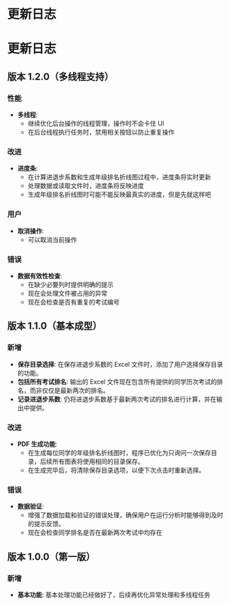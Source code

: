 # 更新日志


# 更新日志

## 版本 1.2.0（多线程支持）

### 性能
- **多线程**: 
  - 继续优化后台操作的线程管理，操作时不会卡住 UI
  - 在后台线程执行任务时，禁用相关按钮以防止重复操作

### 改进
- **进度条**: 
  - 在计算进退步系数和生成年级排名折线图过程中，进度条将实时更新
  - 处理数据或读取文件时，进度条将反映进度
  - 生成年级排名折线图时可能不能反映最真实的进度，但是先就这样吧

### 用户
- **取消操作**: 
  - 可以取消当前操作
  
### 错误
- **数据有效性检查**: 
  - 在缺少必要列时提供明确的提示
  - 现在会处理文件被占用的异常
  - 现在会检查是否有重复的考试编号


## 版本 1.1.0（基本成型）

### 新增
- **保存目录选择**: 在保存进退步系数的 Excel 文件时，添加了用户选择保存目录的功能。
- **包括所有考试排名**: 输出的 Excel 文件现在包含所有提供的同学历次考试的排名，而非仅仅是最新两次的排名。
- **记录进退步系数**: 仍将进退步系数基于最新两次考试的排名进行计算，并在输出中提供。

### 改进
- **PDF 生成功能**: 
  - 在生成每位同学的年级排名折线图时，程序已优化为只询问一次保存目录，后续所有图表将使用相同的目录保存。
  - 在生成完毕后，将清除保存目录选项，以便下次点击时重新选择。

### 错误
- **数据验证**: 
  - 增强了数据加载和验证的错误处理，确保用户在运行分析时能够得到及时的提示反馈。
  - 现在会检查同学排名是否在最新两次考试中均存在


## 版本 1.0.0（第一版）

### 新增
- **基本功能**: 基本处理功能已经做好了，后续再优化异常处理和多线程任务